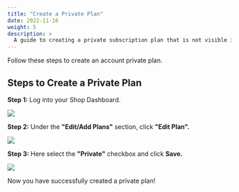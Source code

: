 ```yaml
---
title: "Create a Private Plan"
date: 2022-11-16
weight: 5
description: >
  A guide to creating a private subscription plan that is not visible in your shop.
---
```


Follow these steps to create an account private plan.

## Steps to Create a Private Plan

**Step 1:** Log into your Shop Dashboard.

![](https://subscribie.co.uk/blog/content/images/size/w1000/2022/11/image-64.png)

**Step 2:** Under the **"Edit/Add Plans"** section, click **"Edit Plan".**

![](https://subscribie.co.uk/blog/content/images/size/w1000/2022/11/image-65.png)

**Step 3:** Here select the **"Private"** checkbox and click **Save.**

![](https://subscribie.co.uk/blog/content/images/size/w1000/2022/11/image-66.png)

Now you have successfully created a private plan!
